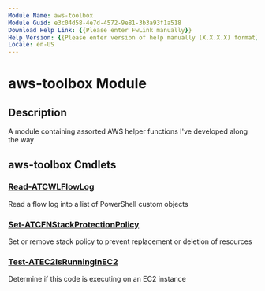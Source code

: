 ```yaml
---
Module Name: aws-toolbox
Module Guid: e3c04d58-4e7d-4572-9e81-3b3a93f1a518
Download Help Link: {{Please enter FwLink manually}}
Help Version: {{Please enter version of help manually (X.X.X.X) format}}
Locale: en-US
---
```


# aws-toolbox Module
## Description
A module containing assorted AWS helper functions I've developed along the way

## aws-toolbox Cmdlets
### [Read-ATCWLFlowLog](Read-ATCWLFlowLog.md)
Read a flow log into a list of PowerShell custom objects

### [Set-ATCFNStackProtectionPolicy](Set-ATCFNStackProtectionPolicy.md)
Set or remove stack policy to prevent replacement or deletion of resources

### [Test-ATEC2IsRunningInEC2](Test-ATEC2IsRunningInEC2.md)
Determine if this code is executing on an EC2 instance

